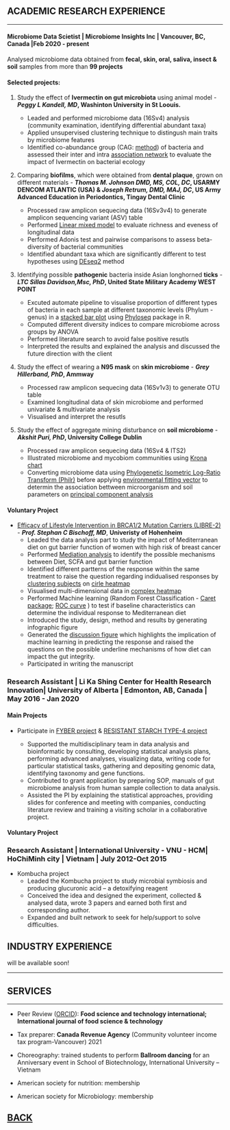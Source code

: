 ## ACADEMIC RESEARCH EXPERIENCE

---
#### Microbiome Data Scietist | Microbiome Insights Inc | Vancouver, BC, Canada |Feb 2020 - present

Analysed microbiome data obtained from **fecal, skin, oral, saliva, insect & soil** samples from more than **99 projects** 
#### Selected projects:
1. Study the effect of **Ivermectin on gut microbiota** using animal model - **_Peggy L Kandell, MD_, Washinton University in St Loouis.**
   -  Leaded and performed microbiome data (16Sv4) analysis (community examination, identifying differential abundant taxa)
   -  Applied unsupervised clustering technique to distingush main traits by microbiome features
   -  Identified co-abundance group (CAG: [method](https://link.springer.com/article/10.1186/s40168-020-00887-w;)) of bacteria and assessed their inter and intra [association network](https://cytoscape.org/) to evaluate the impact of Ivermectin on bacterial ecology

2. Comparing **biofilms**, which were obtained from **dental plaque**, grown on different materials - **_Thomas M. Johnson DMD, MS, COL, DC_, USARMY DENCOM ATLANTIC (USA) & _Joseph Retrum, DMD, MAJ, DC_, US Army Advanced Education in Periodontics, Tingay Dental Clinic**
   - Processed raw amplicon sequecing data (16Sv3v4) to generate amplicon sequencing variant (ASV) table 
   - Performed [Linear mixed model](https://cran.r-project.org/web/packages/lme4/vignettes/lmer.pdf) to evaluate richness and eveness of longitudinal data
   - Performed Adonis test and pairwise comparisons to assess beta-diversity of bacterial communities
   - Identified abundant taxa which are significantly different to test hypotheses using [DEseq2](https://genomebiology.biomedcentral.com/articles/10.1186/s13059-014-0550-8) method 
 3. Identifying possible **pathogenic** bacteria inside  Asian longhorned **ticks** - **_LTC Sillas Davidson,Msc, PhD_, United State Military Academy WEST POINT**
      - Excuted automate pipeline to visualise proportion of different types of bacteria in each sample at different taxonomic levels (Phylum - genus) in a [stacked bar plot](https://www.r-graph-gallery.com/stacked-barplot.html) using [Phyloseq](https://joey711.github.io/phyloseq/) package in R. 
      - Computed different diversity indices to compare microbiome across groups by ANOVA
      - Performed literature search to avoid false positive resutls
      - Interpreted the results and explained the analysis and discussed the future direction with the client
4. Study the effect of wearing a **N95 mask** on **skin microbiome** - **_Grey Hillerband, PhD_, Ammway**
   - Processed raw amplicon sequecing data (16Sv1v3) to generate OTU table 
   - Examined longitudinal data of skin microbiome and performed univariate & multivariate analysis
   - Visualised and interpret the resutls
5. Study the effect of aggregate mining disturbance on **soil microbiome** - **_Akshit Puri, PhD_, University College Dublin**
   - Processed raw amplicon sequecing data (16Sv4 & ITS2)
   - Illustrated microbiome and mycobiom communities using [Krona chart](https://bmcbioinformatics.biomedcentral.com/articles/10.1186/1471-2105-12-385)
   - Converting microbiome data using [Phylogenetic Isometric Log-Ratio Transform (Philr)](https://bioconductor.org/packages/release/bioc/html/philr.html) before applying [environmental fitting vector](https://www.rdocumentation.org/packages/vegan/versions/2.4-2/topics/envfit) to determin the association bettween microorganism and soil parameters on [principal component analysis](https://www.nature.com/articles/nmeth.4346)


#### Voluntary Project 

+ [Efficacy of Lifestyle Intervention in BRCA1/2 Mutation Carriers (LIBRE-2)](https://clinicaltrials.gov/ct2/show/NCT02516540) - _**Prof. Stephan C Bischoff, MD**_, **Univeristy of Hohenheim** 
    - Leaded the data analysis part to study the impact of Mediterranean diet on gut barrier function of women with high risk of breast cancer
    - Performed [Mediation analysis](https://cran.r-project.org/web/packages/mediation/vignettes/mediation.pdf) to identify the possible mechanisms between Diet, SCFA and gut barrier function
    - Identified different partterns of the response within the same treatment to raise the question regarding indidualised responses by [clustering subjects](https://www.rdocumentation.org/packages/factoextra/versions/1.0.7/topics/fviz_dend) on [cirle heatmap](https://jokergoo.github.io/circlize_book/book/circos-heatmap.html)
    - Visualised multi-dimensional data in [complex heatmap](https://jokergoo.github.io/ComplexHeatmap-reference/book/) 
    - Performed Machine learning (Random Forest Classification - [Caret package](https://cran.r-project.org/web/packages/caret/vignettes/caret.html); [ROC curve](https://cran.r-project.org/web/packages/ROSE/ROSE.pdf) ) to test if baseline characteristics can determine the individual response to Mediterranean diet
    - Introduced the study, design, method and results by generating infographic figure
    - Generated the [discussion figure](https://biorender.com/) which highlights the implication of machine learning in predicting the response and raised the questions on the possible underline mechanisms of how diet can impact the gut integrity. 
    - Participated in writing the manuscript

     
### Research Assistant | Li Ka Shing Center for Health Research Innovation| University of Alberta | Edmonton, AB, Canada | May 2016 - Jan 2020

#### Main Projects
 
- Participate in  [FYBER project](https://clinicaltrials.gov/ct2/show/NCT02322112) & [RESISTANT STARCH TYPE-4 project](https://clinicaltrials.gov/ct2/show/NCT03255603)

   - Supported the multidisciplinary team in data analysis and bioinformatic by consulting, developing statistical analysis plans, performing advanced analyses, visualizing data, writing code for particular statistical tasks, gathering and depositing genomic data, identifying taxonomy and gene functions.
   - Contributed to grant application by preparing SOP, manuals of gut microbiome analysis from human sample collection to data analysis.
   - Assisted the PI by explaining the statistical approaches, providing slides for conference and meeting with companies, conducting literature review and training a visiting scholar in a collaborative project.
      

#### Voluntary Project 
 


### Research Assistant | International University - VNU - HCM| HoChiMinh city | Vietnam | July 2012-Oct 2015

-  Kombucha project
   -  Leaded the Kombucha project to study microbial symbiosis and producing glucuronic acid – a detoxifying reagent
   -  Conceived the idea and designed the experiment, collected & analysed data, wrote 3 papers and earned both first and corresponding author.
   -  Expanded and built network to seek for help/support to solve difficulties. 


## INDUSTRY EXPERIENCE

will be available soon!

---
## SERVICES
---
- Peer Review ([ORCID](https://orcid.org/0000-0001-8919-3977)): **Food science and technology international; International journal of food science & technology**

- Tax preparer: **Canada Revenue Agency** (Community volunteer income tax program-Vancouver) 2021

- Choreography: trained students to perform **Ballroom dancing** for an Anniversary event in School of Biotechnology, International University – Vietnam

- American society for nutrition: membership

- American society for Microbiology: membership



## [BACK](https://biokhoi.github.io/)
